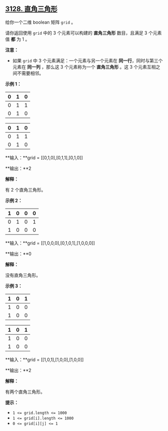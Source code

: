 ## [3128. 直角三角形](https://leetcode.cn/problems/right-triangles/)





给你一个二维 boolean 矩阵 `grid` 。

请你返回使用 `grid` 中的 3 个元素可以构建的 **直角三角形** 数目，且满足 3 个元素值 **都** 为 1 。

**注意：**

- 如果 `grid` 中 3 个元素满足：一个元素与另一个元素在 **同一行**，同时与第三个元素在 **同一列** ，那么这 3 个元素称为一个 **直角三角形** 。这 3 个元素互相之间不需要相邻。

 

**示例 1：**

| 0    | 1    | 0    |
| ---- | ---- | ---- |
| 0    | 1    | 1    |
| 0    | 1    | 0    |

| 0    | 1    | 0    |
| ---- | ---- | ---- |
| 0    | 1    | 1    |
| 0    | 1    | 0    |

**输入：**grid = [[0,1,0],[0,1,1],[0,1,0]]

**输出：**2

**解释：**

有 2 个直角三角形。

**示例 2：**

| 1    | 0    | 0    | 0    |
| ---- | ---- | ---- | ---- |
| 0    | 1    | 0    | 1    |
| 1    | 0    | 0    | 0    |

**输入：**grid = [[1,0,0,0],[0,1,0,1],[1,0,0,0]]

**输出：**0

**解释：**

没有直角三角形。

**示例 3：**

| 1    | 0    | 1    |
| ---- | ---- | ---- |
| 1    | 0    | 0    |
| 1    | 0    | 0    |

| 1    | 0    | 1    |
| ---- | ---- | ---- |
| 1    | 0    | 0    |
| 1    | 0    | 0    |

**输入：**grid = [[1,0,1],[1,0,0],[1,0,0]]

**输出：**2

**解释：**

有两个直角三角形。

 

**提示：**

- `1 <= grid.length <= 1000`
- `1 <= grid[i].length <= 1000`
- `0 <= grid[i][j] <= 1`